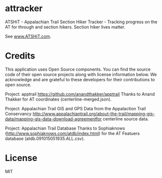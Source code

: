 # attracker
ATSHiT - Appalachian Trail Section Hiker Tracker - Tracking progress on the AT for through and section hikers.
Section hiker lives matter.

See www.ATSHiT.com.

# Credits
This application uses Open Source components. You can find the source code of their open source projects along with license information below. We acknowledge and are grateful to these developers for their contributions to open source.

Project: apptrail https://github.com/anandthakker/apptrail Thanks to Anand Thakker for AT coordinates (centerline-merged.json).

Project: Appalachian Trail GIS and GPS Data from the Appalaction Trail Conservancy http://www.appalachiantrail.org/about-the-trail/mapping-gis-data/mapping-gis-data-download-agreementfor centerline source data.

Project: Appalachian Trail Database Thanks to Sophiaknows (http://www.sophiaknows.com/atdb/index.html) for the AT Featuers database (atdb.091015051935.ALL.csv).

# License

MIT

